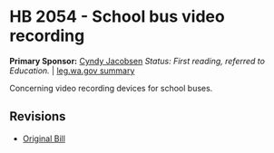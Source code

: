 # HB 2054 - School bus video recording
**Primary Sponsor:** [Cyndy Jacobsen](/person/leg/cyndy.jacobsen.md)
*Status: First reading, referred to Education.* | [leg.wa.gov summary](https://app.leg.wa.gov/billsummary?BillNumber=2054&Year=2021)

Concerning video recording devices for school buses.

## Revisions
* [Original Bill](1/)